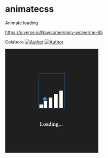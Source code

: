 # animatecss
Animate loading

https://uiverse.io/Nawsome/spicy-wolverine-85

Colabora
[![Author](https://img.shields.io/badge/Dev-Nadi%20Duno-blueviolet%20)](https://github.com/nadiduno)
[![Author](https://img.shields.io/badge/Dev-Harlet%20Orellan-blueviolet%20)](https://github.com/harlet17)

<div>
  <img 
    src="https://github.com/harlet17/animatecss/blob/main/.github/Loading.png" 
    width="60%"
  >
  <br />
</div>

